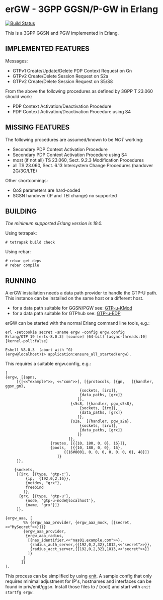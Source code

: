 erGW - 3GPP GGSN/P-GW in Erlang
===============================
[![Build Status](https://travis-ci.org/travelping/ergw.svg?branch=master)](https://travis-ci.org/travelping/ergw)

This is a 3GPP GGSN and PGW implemented in Erlang.

IMPLEMENTED FEATURES
--------------------

Messages:

 * GTPv1 Create/Update/Delete PDP Context Request on Gn
 * GTPv2 Create/Delete Session Request on S2a
 * GTPv2 Create/Delete Session Request on S5/S8

From the above the following procedures as defined by 3GPP T 23.060 should work:

 * PDP Context Activation/Deactivation Procedure
 * PDP Context Activation/Deactivation Procedure using S4

MISSING FEATURES
----------------

The following procedures are assumed/known to be *NOT* working:

 * Secondary PDP Context Activation Procedure
 * Secondary PDP Context Activation Procedure using S4
 * most (if not all) TS 23.060, Sect. 9.2.3 Modification Procedures
 * all  TS 23.060, Sect. 6.13 Intersystem Change Procedures (handover 2G/3G/LTE)

Other shortcomings:

 * QoS parameters are hard-coded
 * SGSN handover (IP and TEI change) no supported

BUILDING
--------

*The minimum supported Erlang version is 19.0.*

Using tetrapak:

    # tetrapak build check

Using rebar:

    # rebar get-deps
    # rebar compile

RUNNING
-------

A erGW installation needs a data path provider to handle the GTP-U path. This instance can be installed on the same host or a different host.

* for a data path suitable for GGSN/PGW see: [GTP-u-KMod](https://github.com/travelping/gtp_u_kmod)
* for a data path suitable for GTPhub see: [GTP-u-EDP](https://github.com/travelping/gtp_u_edp)

erGW can be started with the normal Erlang command line tools, e.g.:

```
erl -setcookie secret -sname ergw -config ergw.config
Erlang/OTP 19 [erts-8.0.3] [source] [64-bit] [async-threads:10] [kernel-poll:false]

Eshell V8.0.3  (abort with ^G)
(ergw@localhost)1> application:ensure_all_started(ergw).
```

This requires a suitable ergw.config, e.g.:

```
[
{ergw, [{apns,
	 [{[<<"example">>, <<"com">>], [{protocols, [{gn,   [{handler, ggsn_gn},
							     {sockets, [irx]},
							     {data_paths, [grx]}
							    ]},
						     {s5s8, [{handler, pgw_s5s8},
							     {sockets, [irx]},
							     {data_paths, [grx]}
							    ]},
						     {s2a,  [{handler, pgw_s2a},
							     {sockets, [irx]},
							     {data_paths, [grx]}
							    ]}
						    ]},
					{routes, [{{10, 180, 0, 0}, 16}]},
					{pools,  [{{10, 180, 0, 0}, 16},
						  {{16#8001, 0, 0, 0, 0, 0, 0, 0}, 48}]}
				       ]}
	 ]},

	{sockets,
	 [{irx, [{type, 'gtp-c'},
		 {ip,  {192,0,2,16}},
		 {netdev, "grx"},
		 freebind
		]},
	  {grx, [{type, 'gtp-u'},
		 {node, 'gtp-u-node@localhost'},
		 {name, 'grx'}]}
	 ]},

{ergw_aaa, [
	    %% {ergw_aaa_provider, {ergw_aaa_mock, [{secret, <<"MySecret">>}]}}
	    {ergw_aaa_provider,
	     {ergw_aaa_radius,
	      [{nas_identifier,<<"nas01.example.com">>},
	       {radius_auth_server,{{192,0,2,32},1812,<<"secret">>}},
	       {radius_acct_server,{{192,0,2,32},1813,<<"secret">>}}
	      ]}
	    }
	   ]}
].
```

This process can be simplified by using [enit](https://github.com/travelping/enit). A sample config that only requires minimal adjustment for IP's, hostnames and interfaces can be found in priv/enit/ggsn.
Install those files to / (root) and start with ```enit startfg ergw```.
